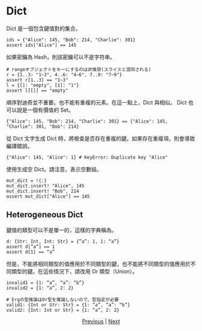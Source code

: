 # Dict

Dict 是一個包含鍵值對的集合。


```erg
ids = {"Alice": 145, "Bob": 214, "Charlie": 301}
assert ids["Alice"] == 145
```

如果密鑰為 Hash，則該密鑰可以不是字符串。


```erg
# rangeオブジェクトをキーにするのは非推奨(スライスと混同される)
r = {1..3: "1~3", 4..6: "4~6", 7..9: "7~9"}
assert r[1..3] == "1~3"
l = {[]: "empty", [1]: "1"}
assert l[[]] == "empty"
```

順序對迪奇並不重要。也不能有重複的元素。在這一點上，Dict 與相似。 Dict 也可以說是一個有價值的 Set。


```erg
{"Alice": 145, "Bob": 214, "Charlie": 301} == {"Alice": 145, "Charlie": 301, "Bob": 214}
```

從 Dict 文字生成 Dict 時，將檢查是否存在重複的鍵。如果存在重複項，則會導致編譯錯誤。


```erg
{"Alice": 145, "Alice": 1} # KeyError: Duplicate key "Alice"
```

使用生成空 Dict。請注意，表示空數組。


```erg
mut_dict = !{:}
mut_dict.insert! "Alice", 145
mut_dict.insert! "Bob", 214
assert mut_dict["Alice"] == 145
```

## Heterogeneous Dict

鍵值的類型可以不是單一的，這樣的字典稱為。


```erg
d: {Str: Int, Int: Str} = {”a”: 1, 1: “a”}
assert d[”a”] == 1
assert d[1] == “a”
```

但是，不能將相同類型的值應用於不同類型的鍵，也不能將不同類型的值應用於不同類型的鍵。在這些情況下，請改用 Or 類型（Union）。


```erg
invalid1 = {1: “a”, “a”: “b”}
invalid2 = {1: “a”, 2: 2}

# Ergの型推論はOr型を推論しないので、型指定が必要
valid1: {Int or Str: Str} = {1: “a”, “a”: “b”}
valid2: {Int: Int or Str} = {1: “a”, 2: 2}
```

<p align='center'>
    <a href='./11_tuple.md'>Previous</a> | <a href='./13_record.md'>Next</a>
</p>